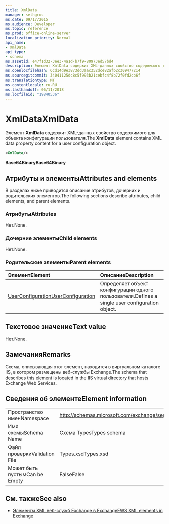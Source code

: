 ```yaml
---
title: XmlData
manager: sethgros
ms.date: 09/17/2015
ms.audience: Developer
ms.topic: reference
ms.prod: office-online-server
localization_priority: Normal
api_name:
- XmlData
api_type:
- schema
ms.assetid: e47f1d32-3ee3-4a1d-b7f9-80973ed57bd4
description: Элемент XmlData содержит XML-данных свойство содержимого для объекта конфигурации пользователя.
ms.openlocfilehash: 6cd14d9e3873dd3aac352dce82afb2c309477214
ms.sourcegitcommit: 34041125dc8c5f993b21cebfc4f8b72f0fd2cb6f
ms.translationtype: MT
ms.contentlocale: ru-RU
ms.lasthandoff: 06/11/2018
ms.locfileid: "19840536"
---
```

# <a name="xmldata"></a><span data-ttu-id="cec6f-103">XmlData</span><span class="sxs-lookup"><span data-stu-id="cec6f-103">XmlData</span></span>

<span data-ttu-id="cec6f-104">Элемент **XmlData** содержит XML-данных свойство содержимого для объекта конфигурации пользователя.</span><span class="sxs-lookup"><span data-stu-id="cec6f-104">The **XmlData** element contains XML data property content for a user configuration object.</span></span> 
  
```XML
<XmlData/>
```

<span data-ttu-id="cec6f-105">**Base64Binary**</span><span class="sxs-lookup"><span data-stu-id="cec6f-105">**Base64Binary**</span></span>

## <a name="attributes-and-elements"></a><span data-ttu-id="cec6f-106">Атрибуты и элементы</span><span class="sxs-lookup"><span data-stu-id="cec6f-106">Attributes and elements</span></span>

<span data-ttu-id="cec6f-107">В разделах ниже приводится описание атрибутов, дочерних и родительских элементов.</span><span class="sxs-lookup"><span data-stu-id="cec6f-107">The following sections describe attributes, child elements, and parent elements.</span></span>
  
### <a name="attributes"></a><span data-ttu-id="cec6f-108">Атрибуты</span><span class="sxs-lookup"><span data-stu-id="cec6f-108">Attributes</span></span>

<span data-ttu-id="cec6f-109">Нет.</span><span class="sxs-lookup"><span data-stu-id="cec6f-109">None.</span></span>
  
### <a name="child-elements"></a><span data-ttu-id="cec6f-110">Дочерние элементы</span><span class="sxs-lookup"><span data-stu-id="cec6f-110">Child elements</span></span>

<span data-ttu-id="cec6f-111">Нет.</span><span class="sxs-lookup"><span data-stu-id="cec6f-111">None.</span></span>
  
### <a name="parent-elements"></a><span data-ttu-id="cec6f-112">Родительские элементы</span><span class="sxs-lookup"><span data-stu-id="cec6f-112">Parent elements</span></span>

|<span data-ttu-id="cec6f-113">**Элемент**</span><span class="sxs-lookup"><span data-stu-id="cec6f-113">**Element**</span></span>|<span data-ttu-id="cec6f-114">**Описание**</span><span class="sxs-lookup"><span data-stu-id="cec6f-114">**Description**</span></span>|
|:-----|:-----|
|[<span data-ttu-id="cec6f-115">UserConfiguration</span><span class="sxs-lookup"><span data-stu-id="cec6f-115">UserConfiguration</span></span>](userconfiguration.md) <br/> |<span data-ttu-id="cec6f-116">Определяет объект конфигурации одного пользователя.</span><span class="sxs-lookup"><span data-stu-id="cec6f-116">Defines a single user configuration object.</span></span>  <br/> |
   
## <a name="text-value"></a><span data-ttu-id="cec6f-117">Текстовое значение</span><span class="sxs-lookup"><span data-stu-id="cec6f-117">Text value</span></span>

<span data-ttu-id="cec6f-118">Нет.</span><span class="sxs-lookup"><span data-stu-id="cec6f-118">None.</span></span>
  
## <a name="remarks"></a><span data-ttu-id="cec6f-119">Замечания</span><span class="sxs-lookup"><span data-stu-id="cec6f-119">Remarks</span></span>

<span data-ttu-id="cec6f-120">Схема, описывающая этот элемент, находится в виртуальном каталоге IIS, в котором размещены веб-службы Exchange.</span><span class="sxs-lookup"><span data-stu-id="cec6f-120">The schema that describes this element is located in the IIS virtual directory that hosts Exchange Web Services.</span></span>
  
## <a name="element-information"></a><span data-ttu-id="cec6f-121">Сведения об элементе</span><span class="sxs-lookup"><span data-stu-id="cec6f-121">Element information</span></span>

|||
|:-----|:-----|
|<span data-ttu-id="cec6f-122">Пространство имен</span><span class="sxs-lookup"><span data-stu-id="cec6f-122">Namespace</span></span>  <br/> |http://schemas.microsoft.com/exchange/services/2006/types  <br/> |
|<span data-ttu-id="cec6f-123">Имя схемы</span><span class="sxs-lookup"><span data-stu-id="cec6f-123">Schema Name</span></span>  <br/> |<span data-ttu-id="cec6f-124">Схема Types</span><span class="sxs-lookup"><span data-stu-id="cec6f-124">Types schema</span></span>  <br/> |
|<span data-ttu-id="cec6f-125">Файл проверки</span><span class="sxs-lookup"><span data-stu-id="cec6f-125">Validation File</span></span>  <br/> |<span data-ttu-id="cec6f-126">Types.xsd</span><span class="sxs-lookup"><span data-stu-id="cec6f-126">Types.xsd</span></span>  <br/> |
|<span data-ttu-id="cec6f-127">Может быть пустым</span><span class="sxs-lookup"><span data-stu-id="cec6f-127">Can be Empty</span></span>  <br/> |<span data-ttu-id="cec6f-128">False</span><span class="sxs-lookup"><span data-stu-id="cec6f-128">False</span></span>  <br/> |
   
## <a name="see-also"></a><span data-ttu-id="cec6f-129">См. также</span><span class="sxs-lookup"><span data-stu-id="cec6f-129">See also</span></span>

- [<span data-ttu-id="cec6f-130">Элементы XML веб-служб Exchange в Exchange</span><span class="sxs-lookup"><span data-stu-id="cec6f-130">EWS XML elements in Exchange</span></span>](ews-xml-elements-in-exchange.md)

